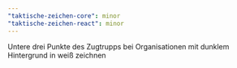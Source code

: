 ```yaml
---
"taktische-zeichen-core": minor
"taktische-zeichen-react": minor
---
```


Untere drei Punkte des Zugtrupps bei Organisationen mit dunklem Hintergrund in weiß zeichnen
